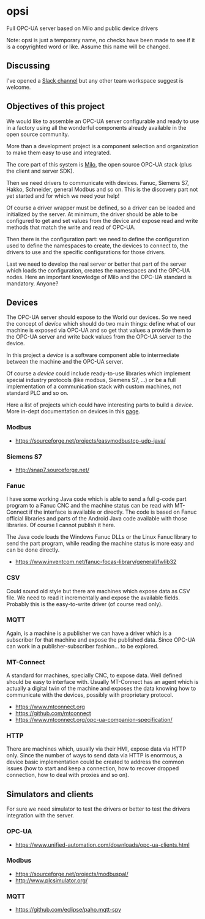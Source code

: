 # opsi
Full OPC-UA server based on Milo and public device drivers

Note: opsi is just a temporary name, no checks have been made to see if it is a
copyrighted word or like. Assume this name will be changed.

## Discussing

I've opened a [Slack channel](https://opsigroup.slack.com) but any other
team workspace suggest is welcome.

## Objectives of this project

We would like to assemble an OPC-UA server configurable and ready to use in a 
factory using all the wonderful components already available in the open source
community. 

More than a development project is a component selection and organization to make
them easy to use and integrated.

The core part of this system is [Milo](https://github.com/eclipse/milo), 
the open source OPC-UA stack (plus the client and server SDK). 

Then we need drivers to communicate with devices. Fanuc, Siemens S7, Hakko,
Schneider, general Modbus and so on. This is the discovery part not yet started
and for which we need your help!

Of course a driver wrapper must be defined, so a driver can be loaded and
initialized by the server. At minimum, the driver should be able to be configured
to get and set values from the device and expose read and write methods that match
the write and read of OPC-UA.

Then there is the configuration part: we need to define the configuration used to
define the namespaces to create, the devices to connect to, the drivers to use and 
the specific configurations for those drivers.

Last we need to develop the real server or better that part of the server which loads
the configuration, creates the namespaces and the OPC-UA nodes. Here an important knowledge
of Milo and the OPC-UA standard is mandatory. Anyone?

## Devices

The OPC-UA server should expose to the World our devices. So we need the concept of _device_
which should do two main things: define what of our machine is exposed via OPC-UA and so
get that values a provide them to the OPC-UA server and write back values from the OPC-UA server
to the device.

In this project a _device_ is a software component able to intermediate between the machine and the 
OPC-UA server.

Of course a _device_ could include ready-to-use libraries which implement special industry protocols
(like modbus, Siemens S7, ...) or be a full implementation of a communication stack with
custom machines, not standard PLC and so on.

Here a list of projects which could have interesting parts to build a _device_. More in-dept
documentation on devices in this <a href="devices.md">page</a>.

### Modbus

- https://sourceforge.net/projects/easymodbustcp-udp-java/

### Siemens S7

- http://snap7.sourceforge.net/

### Fanuc

I have some working Java code which is able to send a full g-code part program to a
Fanuc CNC and the machine status can be read with MT-Connect if the interface is available
or directly. The code is based on Fanuc official libraries and parts of the Android Java code
available with those libraries. Of course I cannot publish it here.

The Java code loads the Windows Fanuc DLLs or the Linux Fanuc library to send the part program,
while reading the machine status is more easy and can be done directly.

- https://www.inventcom.net/fanuc-focas-library/general/fwlib32

### CSV

Could sound old style but there are machines which expose data as CSV file. We need to read
it incrementally and expose the available fields. Probably this is the easy-to-write driver
(of course read only).

### MQTT

Again, is a machine is a publisher we can have a driver which is a subscriber for that machine and
expose the published data. Since OPC-UA can work in a publisher-subscriber fashion... to be explored.

### MT-Connect

A standard for machines, specially CNC, to expose data. Well defined should be easy to
interface with. Usually MT-Connect has an agent which is actually a digital twin of the machine
and exposes the data knowing how to communicate with the devices, possibly with proprietary protocol.

- https://www.mtconnect.org
- https://github.com/mtconnect
- https://www.mtconnect.org/opc-ua-companion-specification/

### HTTP

There are machines which, usually via their HMI, expose data via HTTP only. Since the number of ways
to send data via HTTP is enormous, a device basic implementation could be created to address the common issues
(how to start and keep a connection, how to recover dropped connection, how to deal with proxies and so on).

## Simulators and clients

For sure we need simulator to test the drivers or better to test the drivers integration
with the server.

### OPC-UA

- https://www.unified-automation.com/downloads/opc-ua-clients.html

### Modbus

- https://sourceforge.net/projects/modbuspal/
- http://www.plcsimulator.org/

### MQTT

- https://github.com/eclipse/paho.mqtt-spy
